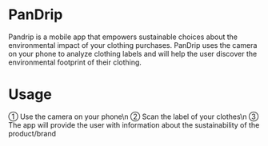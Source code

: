 # PanDrip
Pandrip is a mobile app that empowers sustainable choices about the environmental impact of your clothing purchases. PanDrip uses the camera on your phone to analyze clothing labels and will help the user discover the environmental footprint of their clothing.

# Usage
① Use the camera on your phone\n
② Scan the label of your clothes\n
③ The app will provide the user with information about the sustainability of the product/brand
